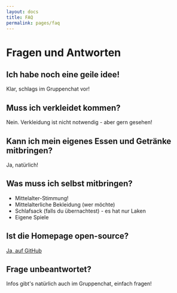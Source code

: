 ```yaml
---
layout: docs
title: FAQ
permalink: pages/faq
---
```


# Fragen und Antworten

## Ich habe noch eine geile idee!

Klar, schlags im Gruppenchat vor!

## Muss ich verkleidet kommen?

Nein. Verkleidung ist nicht notwendig - aber gern gesehen!

## Kann ich mein eigenes Essen und Getränke mitbringen?

Ja, natürlich!

## Was muss ich selbst mitbringen?

* Mittelalter-Stimmung!
* Mittelalterliche Bekleidung (wer möchte)
* Schlafsack (falls du übernachtest) - es hat nur Laken
* Eigene Spiele

## Ist die Homepage open-source?

<a href="https://github.com/timo-schmid/mittelalterfest/" target="_blank">Ja, auf GitHub</a>

## Frage unbeantwortet?

Infos gibt's natürlich auch im Gruppenchat, einfach fragen!
